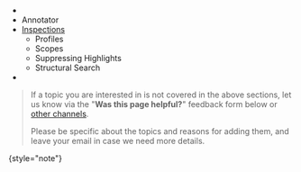 [//]: # (title: Analyzing)

<!-- Copyright 2000-2022 JetBrains s.r.o. and other contributors. Use of this source code is governed by the Apache 2.0 license that can be found in the LICENSE file. -->

* [](syntax_errors.md)
* Annotator
* [Inspections](code_inspections.md)
    * Profiles
    * Scopes
    * Suppressing Highlights
    * Structural Search
* [](controlling_highlighting.md)

> If a topic you are interested in is not covered in the above sections, let us know via the "**Was this page helpful?**" feedback form below or [other channels](getting_help.md#problems-with-the-guide).
>
> Please be specific about the topics and reasons for adding them, and leave your email in case we need more details.
>
{style="note"}
